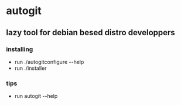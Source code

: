 # autogit

## lazy tool for debian besed distro developpers

### installing
- run ./autogitconfigure --help
- run ./installer

### tips
- run autogit --help 
